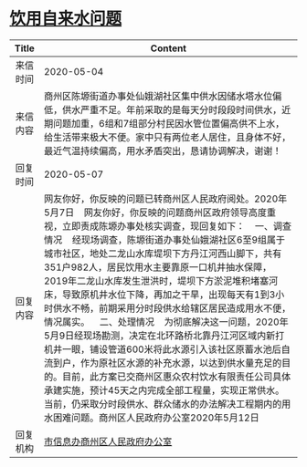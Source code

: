 # <a href="http://www.shangluo.gov.cn/zmhd/ldxxxx.jsp?urltype=leadermail.LeaderMailContentUrl&wbtreeid=1112&leadermailid=5826">饮用自来水问题</a>
| Title |                                                                                                                                                                                                                                          Content                                                                                                                                                                                                                                           |
|:-----:|--------------------------------------------------------------------------------------------------------------------------------------------------------------------------------------------------------------------------------------------------------------------------------------------------------------------------------------------------------------------------------------------------------------------------------------------------------------------------------------------|
| 来信时间  | 2020-05-04                                                                                                                                                                                                                                                                                                                                                                                                                                                                                 |
| 来信内容  | 商州区陈塬街道办事处仙娥湖社区集中供水因储水塔水位偏低，供水严重不足。年前采取的是每天分时段段时间供水，近期问题加重，6组和7组部分村民因水管位置偏高供不上水，给生活带来极大不便。家中只有两位老人居住，且身体不好，最近气温持续偏高，用水矛盾突出，恳请协调解决，谢谢！                                                                                                                                                                                                                                                                                                                                                      |
| 回复时间  | 2020-05-07                                                                                                                                                                                                                                                                                                                                                                                                                                                                                 |
| 回复内容  | 网友你好，你反映的问题已转商州区人民政府阅处。2020年5月7日    网友你好，你反映的问题商州区政府领导高度重视，立即责成陈塬办事处核实调查，现回复如下：    一、调查情况    经现场调查，陈塬街道办事处仙娥湖社区6至9组属于城市社区，地处二龙山水库堤坝下方丹江河西山脚下，共有351户982人，居民饮用水主要靠原一口机井抽水保障，2019年二龙山水库发生泄洪时，堤坝下方淤泥堆积堵塞河床，导致原机井水位下降，再加之干旱，出现每天有1到3小时供水不畅，前期采用分时段供水给辖区居民造成用水不便，情况属实。    二、处理情况    为彻底解决这一问题，2020年5月9日经现场勘测，决定在北环路桥北靠丹江河区域内新打机井一眼，铺设管道600米将此水源引入该社区原蓄水池后自流到户，作为原社区水源的补充水源，以达到供水量充足的目的。目前，此方案已交商州区惠众农村饮水有限责任公司具体承建实施，预计45天之内完成全部工程量，实现正常供水。当前，仍采取分时段供水、群众储水的办法解决工程期内的用水困难问题。商州区人民政府办公室2020年5月12日 |
| 回复机构  | <a href="../../categories/agencies/市信息办商州区人民政府办公室.md">市信息办商州区人民政府办公室</a>                                                                                                                                                                                                                                                                                                                                                                                                                   |